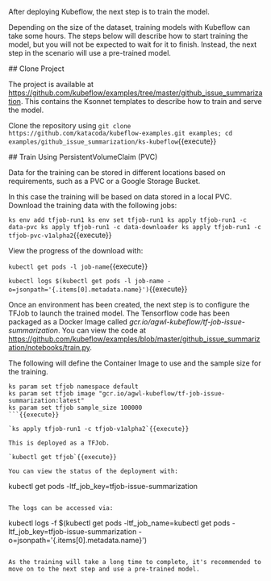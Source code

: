 After deploying Kubeflow, the next step is to train the model.

Depending on the size of the dataset, training models with Kubeflow can take some hours. The steps below will describe how to start training the model, but you will not be expected to wait for it to finish. Instead, the next step in the scenario will use a pre-trained model.

## Clone Project

The project is available at https://github.com/kubeflow/examples/tree/master/github_issue_summarization. This contains the Ksonnet templates to describe how to train and serve the model.

Clone the repository using `git clone https://github.com/katacoda/kubeflow-examples.git examples; cd examples/github_issue_summarization/ks-kubeflow`{{execute}}

## Train Using PersistentVolumeClaim (PVC)

Data for the training can be stored in different locations based on requirements, such as a PVC or a Google Storage Bucket. 

In this case the training will be based on data stored in a local PVC. Download the training data with the following jobs:

`
ks env add tfjob-run1
ks env set tfjob-run1
ks apply tfjob-run1 -c data-pvc
ks apply tfjob-run1 -c data-downloader
ks apply tfjob-run1 -c tfjob-pvc-v1alpha2
`{{execute}}

View the progress of the download with:

`kubectl get pods -l job-name`{{execute}}

`kubectl logs $(kubectl get pods -l job-name -o=jsonpath='{.items[0].metadata.name}')`{{execute}}

Once an environment has been created, the next step is to configure the TFJob to launch the trained model. The Tensorflow code has been packaged as a Docker Image called _gcr.io/agwl-kubeflow/tf-job-issue-summarization_. You can view the code at https://github.com/kubeflow/examples/blob/master/github_issue_summarization/notebooks/train.py.

The following will define the Container Image to use and the sample size for the training.

```
ks param set tfjob namespace default
ks param set tfjob image "gcr.io/agwl-kubeflow/tf-job-issue-summarization:latest"
ks param set tfjob sample_size 100000 
```{{execute}}

`ks apply tfjob-run1 -c tfjob-v1alpha2`{{execute}}

This is deployed as a TFJob.

`kubectl get tfjob`{{execute}}

You can view the status of the deployment with:

```
kubectl get pods -ltf_job_key=tfjob-issue-summarization
```{{execute}}

The logs can be accessed via:

```
kubectl logs -f $(kubectl get pods -ltf_job_name=kubectl get pods -ltf_job_key=tfjob-issue-summarization -o=jsonpath='{.items[0].metadata.name}')
```{{execute}}

As the training will take a long time to complete, it's recommended to move on to the next step and use a pre-trained model.
